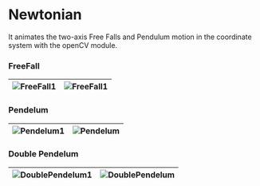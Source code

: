 # Newtonian

It animates the two-axis Free Falls and Pendulum motion in the coordinate system with the openCV module.

### FreeFall

|  ![FreeFall1](https://github.com/FurkanLiman/Newtonian/assets/71287062/93bcdc90-4e78-451b-9d93-176237d0c1e5)  |  ![FreeFall1](https://github.com/FurkanLiman/Newtonian/assets/71287062/31a3c55a-c4d3-4649-ae64-17a8c09acf03)  |
| ------------- | ------------- |


### Pendelum
|  ![Pendelum1](https://github.com/FurkanLiman/Newtonian/assets/71287062/295708a4-4a4f-4bcd-aae7-f2651c4e5f69)  |  ![Pendelum](https://github.com/FurkanLiman/Newtonian/assets/71287062/9de633bd-57c5-4662-9815-b4e3f7fcf550)  |
| ------------- | ------------- |

### Double Pendelum


|  ![DoublePendelum1](https://github.com/FurkanLiman/Newtonian/assets/71287062/3c52d29b-94b5-4f67-a0ea-5b99f22c9876)  |  ![DoublePendelum](https://github.com/FurkanLiman/Newtonian/assets/71287062/88fe4cfc-f639-422a-a530-41a962641a88)  |
| ------------- | ------------- |

